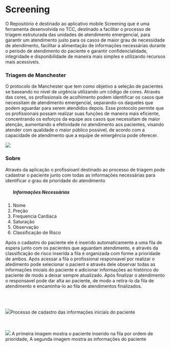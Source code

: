 # Screening 
O Repositório é destinado ao aplicativo mobile Screening que é uma ferramenta desenvolvida no TCC, destinado a facilitar o processo de triagem estruturada das unidades de atendimento emergencial, para garantir um atendimento justo para os casos de maior grau de necessidade de atendimento, facilitar a alimentação de informações necessárias durante o período de atendimento do paciente e garantir confidencialidade, integridade e disponibilidade  de maneira mais simples e utilizando recursos mais acessíveis.

### Triagem de Manchester
O protocolo de Manchester que tem como objetivo a seleção de pacientes se baseando no nível de urgência utilizando um código de cores. Através das cores, os profissionais de acolhimento podem identificar os casos que necessitam de atendimento emergencial, separando-os daqueles que podem aguardar para serem atendidos depois. Esse protocolo permite que os profissionais possam realizar suas funções de maneira mais eficiente, concentrando os esforços da equipe aos casos que necessitam de maior atenção, aumentando a efetividade no atendimento aos pacientes, visando atender com qualidade o maior público possível, de acordo com a capacidade de atendimento que a equipe de emergência pode oferecer.

<img src = "https://user-images.githubusercontent.com/85044936/200199591-0c676a4a-1e35-4649-8313-993d470a0d24.png"/>

### Sobre
Através da aplicação o profissioanl destinado ao processo de triagem pode cadastrar o paciente junto com todas as informações necessárias para identificar o grau de prioridade do atendimento

<ol>
  <h5>Informações Necessárias</h5>
  <li style="text-decoration="none";">Nome</li>
  <li>Preção</li>
  <li>Frequencia Cardiaca</li>
  <li>Saturação</li>
  <li>Observação</li>
  <li>Classificação de Risco</li>
</ol>

Após o cadastro do paciente ele é inserido automaticamente a uma fila de espera junto com os pacientes que aguardam atendimento, e através da classificação de risco inserida a fila é organizada com forme a prioridade de ambos. Após acessar a fila o profissional responsavel por realizar o atedimento pode selecionar o pacient e através dele observar todas as informações iniciais do paciente e adicionar informações ao histórico do paciente de modo a deixar sempre atualizado. Após finalizar o atendimento o responsavel pode dar alta ao paciente, de modo a retira-lo da fila de atendimento e encaminha-lo ao fila de atendimentos finalizados.

<br>
<br>

<img src = "https://user-images.githubusercontent.com/85044936/200200196-2470c1c3-9f9d-49b9-b497-c8eec7851d3e.png"/>Processo de cadastro das informações iniciais do paciente

<br>
<br>


<img src = "https://user-images.githubusercontent.com/85044936/200200381-572e712d-fcac-4638-a17c-84a4d25b6fe9.png"/>
A primeira imagem mostra o paciente inserido na fila por ordem de prioridade, A segunda imagem mostra as informações do paciente








